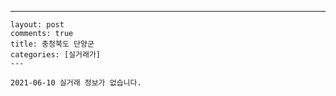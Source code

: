---
    layout: post
    comments: true
    title: 충청북도 단양군
    categories: [실거래가]
    ---

    2021-06-10 실거래 정보가 없습니다.

    